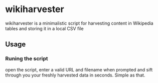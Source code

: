 # wikiharvester
wikiharvester is a minimalistic script for harvesting content in Wikipedia tables and storing it in a local CSV file

## Usage
### Runing the script
open the script, enter a valid URL and filename when prompted and sift through you your freshly harvested data in seconds. 
Simple as that. 
